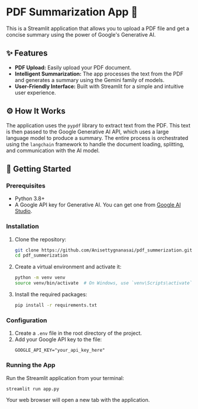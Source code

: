 # PDF Summarization App 📄

This is a Streamlit application that allows you to upload a PDF file and get a concise summary using the power of Google's Generative AI.

## ✨ Features

  * **PDF Upload:** Easily upload your PDF document.
  * **Intelligent Summarization:** The app processes the text from the PDF and generates a summary using the Gemini family of models.
  * **User-Friendly Interface:** Built with Streamlit for a simple and intuitive user experience.

## ⚙️ How It Works

The application uses the `pypdf` library to extract text from the PDF. This text is then passed to the Google Generative AI API, which uses a large language model to produce a summary. The entire process is orchestrated using the `langchain` framework to handle the document loading, splitting, and communication with the AI model.

## 🚀 Getting Started

### Prerequisites

  * Python 3.8+
  * A Google API key for Generative AI. You can get one from [Google AI Studio](https://aistudio.google.com/app/apikey).

### Installation

1.  Clone the repository:

    ```sh
    git clone https://github.com/Anisettygnanasai/pdf_summerization.git
    cd pdf_summerization
    ```

2.  Create a virtual environment and activate it:

    ```sh
    python -m venv venv
    source venv/bin/activate  # On Windows, use `venv\Scripts\activate`
    ```

3.  Install the required packages:

    ```sh
    pip install -r requirements.txt
    ```

### Configuration

1.  Create a `.env` file in the root directory of the project.
2.  Add your Google API key to the file:
    ```
    GOOGLE_API_KEY="your_api_key_here"
    ```

### Running the App

Run the Streamlit application from your terminal:

```sh
streamlit run app.py
```

Your web browser will open a new tab with the application.
